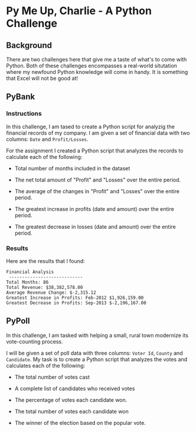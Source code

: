 # Py Me Up, Charlie - A Python Challenge



## Background

There are two challenges here that give me a taste of what's to come with Python.
Both of these challenges encompasses a real-world situtation where my newfound Python knowledge will come in handy.  It is something that Excel will not be good at!


## PyBank

### Instructions

In this challenge, I am tased to create a Python script for analyzig the financial records of my company.
I am given a set of financial data with two columns: `Date` and `Profit/Losses`.

For the assignment I created a Python script that analyzes the records to calculate each of the following:

 - Total number of months included in the dataset

 - The net total amount of "Profit" and "Losses" over the entire period.

 - The average of the changes in "Profit" and "Losses" over the entire period.

 - The greatest increase in profits (date and amount) over the entire period.

 - The greatest decrease in losses (date and amount) over the entire period.

### Results

Here are the results that I found:

```text
Financial Analysis
 ----------------------------
Total Months: 86
Total Revenue: $38,382,578.00
Average Revenue Change: $-2,315.12
Greatest Increase in Profits: Feb-2012 $1,926,159.00
Greatest Decrease in Profits: Sep-2013 $-2,196,167.00
```

## PyPoll

In this challenge, I am tasked with helping a small, rural town modernize its vote-counting process.

I will be given a set of poll data with three columns: `Voter Id`, `County` and `Candidate`.  My task is to create a Python script that analyzes the votes and calculates each of the following:

 - The total number of votes cast

 - A complete list of candidates who received votes

 - The percentage of votes each candidate won.

 - The total number of votes each candidate won

 - The winner of the election based on the popular vote.

